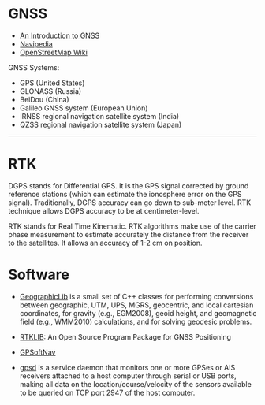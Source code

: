 # GNSS

* [An Introduction to GNSS](https://www.novatel.com/an-introduction-to-gnss)
* [Navipedia](https://gssc.esa.int/navipedia/index.php/Main_Page)
* [OpenStreetMap Wiki](https://wiki.openstreetmap.org/wiki/Main_Page)

GNSS Systems:

* GPS (United States)
* GLONASS (Russia)
* BeiDou (China)
* Galileo GNSS system (European Union)
* IRNSS regional navigation satellite system (India)
* QZSS regional navigation satellite system (Japan)

-----

# RTK

DGPS stands for Differential GPS. It is the GPS signal corrected by ground reference stations (which can estimate the ionosphere error on the GPS signal). Traditionally, DGPS accuracy can go down to sub-meter level. RTK technique allows DGPS accuracy to be at centimeter-level.

RTK stands for Real Time Kinematic. RTK algorithms make use of the carrier phase measurement to estimate accurately the distance from the receiver to the satellites. It allows an accuracy of 1-2 cm on position.

# Software

* [GeographicLib](https://geographiclib.sourceforge.io/) is a small set of C++ classes for performing conversions between geographic, UTM, UPS, MGRS, geocentric, and local cartesian coordinates, for gravity (e.g., EGM2008), geoid height, and geomagnetic field (e.g., WMM2010) calculations, and for solving geodesic problems.

* [RTKLIB](http://www.rtklib.com/): An Open Source Program Package for GNSS Positioning

* [GPSoftNav](https://gpsoftnav.com/)

* [gpsd](https://gpsd.gitlab.io/gpsd/) is a service daemon that monitors one or more GPSes or AIS receivers attached to a host computer through serial or USB ports, making all data on the location/course/velocity of the sensors available to be queried on TCP port 2947 of the host computer.

